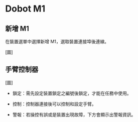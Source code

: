 # Dobot M1

## 新增 M1

在裝置選單中選擇新增 M1，選取裝置連接埠後連線。

[圖]

##	手臂控制器

[圖]

- 鎖定：需先設定裝置鎖定之編號後鎖定，才能在任務中使用。

- 控制：控制器連接後可以控制和設定手臂。

- 警報：若操控有誤或是裝置出現故障，下方會顯示出警報資訊。
